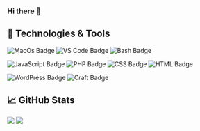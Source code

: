### Hi there 👋

<!--
**andrewgillingham/andrewgillingham** is a ✨ _special_ ✨ repository because its `README.md` (this file) appears on your GitHub profile.

Here are some ideas to get you started:

- 🔭 I’m currently working on ...
- 🌱 I’m currently learning ...
- 👯 I’m looking to collaborate on ...
- 🤔 I’m looking for help with ...
- 💬 Ask me about ...
- 📫 How to reach me: ...
- 😄 Pronouns: ...
- ⚡ Fun fact: ...
-->

## 🔧 Technologies & Tools

![MacOs Badge](https://img.shields.io/badge/OS-Mac-informational?style=flat&logo=apple&logoColor=white&color=2bbc8a)
![VS Code Badge](https://img.shields.io/badge/Editor-vscode-informational?style=flat&logo=visual-studio-code&logoColor=white&color=2bbc8a)
![Bash Badge](https://img.shields.io/badge/Shell-Bash-informational?style=flat&logo=gnu-bash&logoColor=white&color=2bbc8a)


![JavaScript Badge](https://img.shields.io/badge/Code-JavaScript-informational?style=flat&logo=javascript&logoColor=white&color=2bbc8a)
![PHP Badge](https://img.shields.io/badge/Code-PHP-informational?style=flat&logo=php&logoColor=white&color=2bbc8a)
![CSS Badge](https://img.shields.io/badge/Code-CSS-informational?style=flat&logo=css3&logoColor=white&color=2bbc8a)
![HTML Badge](https://img.shields.io/badge/Code-HTML-informational?style=flat&logo=html5&logoColor=white&color=2bbc8a)


![WordPress Badge](https://img.shields.io/badge/CMS-WordPress-informational?style=flat&logo=wordpress&logoColor=white&color=2bbc8a)
![Craft Badge](https://img.shields.io/badge/CMS-Craft-informational?style=flat&logo=craft-cms&logoColor=white&color=2bbc8a)

## &#x1f4c8; GitHub Stats

<span>
    <img align="top" src="https://github-readme-stats.vercel.app/api?username=andrewgillingham&hide=stars&count_private=true&theme=cobalt" />
</span>
<span>
    <img align="top" src="https://github-readme-stats.vercel.app/api/top-langs?username=andrewgillingham&theme=cobalt&layout=compact" />
</span>
